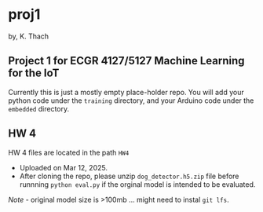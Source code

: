 # proj1

by, K. Thach

## Project 1 for ECGR 4127/5127 Machine Learning for the IoT
Currently this is just a mostly empty place-holder repo.  You will add your python code under the `training` directory, and your Arduino code under the `embedded` directory.

## HW 4 

HW 4 files are located in the path `HW4`

* Uploaded on Mar 12, 2025.
* After cloning the repo, please unzip `dog_detector.h5.zip` file before runnning `python eval.py` if the orginal model is intended to be evaluated. 

*Note* - original model size is >100mb ... might need to instal `git lfs`. 